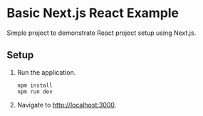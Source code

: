 # Basic Next.js React Example

Simple project to demonstrate React project setup using Next.js.

## Setup

1. Run the application.

   ```shell
   npm install
   npm run dev
   ```

1. Navigate to <http://localhost:3000>.
